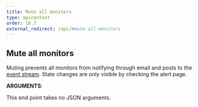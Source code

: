 ```yaml
---
title: Mute all monitors
type: apicontent
order: 16.7
external_redirect: /api/#mute-all-monitors
---
```


## Mute all monitors
Muting prevents all monitors from notifying through email and posts to the [event stream][1]. State changes are only visible by checking the alert page.

**ARGUMENTS**:

This end point takes no JSON arguments.

[1]: /graphing/event_stream/
